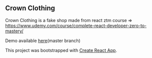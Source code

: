 ## Crown Clothing

Crown Clothing is a fake shop made from react ztm course => https://www.udemy.com/course/complete-react-developer-zero-to-mastery/

Demo available [here](https://bbz-crwn-clothing.herokuapp.com/)(master branch)

This project was bootstrapped with [Create React App](https://github.com/facebook/create-react-app).


